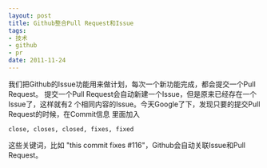 ```yaml
---
layout: post
title: Github整合Pull Request和Issue
tags:
- 技术
- github
- pr
date: 2011-11-24
---
```

我们把Github的Issue功能用来做计划，每次一个新功能完成，都会提交一个Pull Request。
提交一个Pull Request会自动新建一个Issue，但是原来已经存在一个Issue了，这样就有2
个相同内容的Issue。今天Google了下，发现只要的提交Pull Request的时候，在Commit信息
里面加入

    close, closes, closed, fixes, fixed

这些关键词，比如  "this commit fixes #116"，Github会自动关联Issue和Pull Request。
